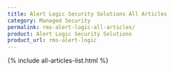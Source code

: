 ```yaml
---
title: Alert Logic Security Solutions All Articles
category: Managed Security
permalink: rms-alert-logic-all-articles/
product: Alert Logic Security Solutions
product_url: rms-alert-logic
---
```


{% include all-articles-list.html %}
